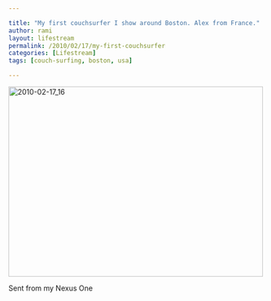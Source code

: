 ```yaml
---

title: "My first couchsurfer I show around Boston. Alex from France."
author: rami
layout: lifestream 
permalink: /2010/02/17/my-first-couchsurfer
categories: [Lifestream]
tags: [couch-surfing, boston, usa]

---
```


<div class='p_embed p_image_embed'>
  <a href="http://139.59.20.41/wp-content/uploads/2011/12/2010-02-17_16-27-07-scaled-1000.jpg"><img alt="2010-02-17_16" height="375" src="http://139.59.20.41/wp-content/uploads/2011/12/2010-02-17_16-27-07-scaled-1000.jpg?w=300" width="500" /></a>
</div></p> 

Sent from my Nexus One
